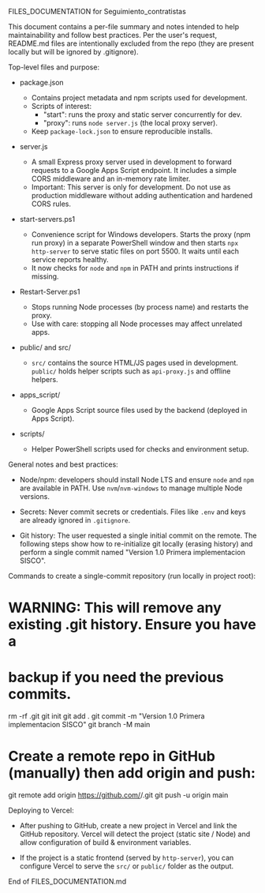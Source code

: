 FILES_DOCUMENTATION for Seguimiento_contratistas

This document contains a per-file summary and notes intended to help
maintainability and follow best practices. Per the user's request, README.md
files are intentionally excluded from the repo (they are present locally but
will be ignored by .gitignore).

Top-level files and purpose:

- package.json
  - Contains project metadata and npm scripts used for development.
  - Scripts of interest:
    - "start": runs the proxy and static server concurrently for dev.
    - "proxy": runs `node server.js` (the local proxy server).
  - Keep `package-lock.json` to ensure reproducible installs.

- server.js
  - A small Express proxy server used in development to forward requests to
    a Google Apps Script endpoint. It includes a simple CORS middleware and
    an in-memory rate limiter.
  - Important: This server is only for development. Do not use as production
    middleware without adding authentication and hardened CORS rules.

- start-servers.ps1
  - Convenience script for Windows developers. Starts the proxy (npm run proxy)
    in a separate PowerShell window and then starts `npx http-server` to serve
    static files on port 5500. It waits until each service reports healthy.
  - It now checks for `node` and `npm` in PATH and prints instructions if missing.

- Restart-Server.ps1
  - Stops running Node processes (by process name) and restarts the proxy.
  - Use with care: stopping all Node processes may affect unrelated apps.

- public/ and src/
  - `src/` contains the source HTML/JS pages used in development. `public/`
    holds helper scripts such as `api-proxy.js` and offline helpers.

- apps_script/
  - Google Apps Script source files used by the backend (deployed in Apps Script).

- scripts/
  - Helper PowerShell scripts used for checks and environment setup.

General notes and best practices:

- Node/npm: developers should install Node LTS and ensure `node` and `npm` are
  available in PATH. Use `nvm`/`nvm-windows` to manage multiple Node versions.

- Secrets: Never commit secrets or credentials. Files like `.env` and keys are
  already ignored in `.gitignore`.

- Git history: The user requested a single initial commit on the remote. The
  following steps show how to re-initialize git locally (erasing history) and
  perform a single commit named "Version 1.0 Primera implementacion SISCO".

Commands to create a single-commit repository (run locally in project root):

  # WARNING: This will remove any existing .git history. Ensure you have a
  # backup if you need the previous commits.
  rm -rf .git
  git init
  git add .
  git commit -m "Version 1.0 Primera implementacion SISCO"
  git branch -M main
  # Create a remote repo in GitHub (manually) then add origin and push:
  git remote add origin https://github.com/<your-user>/<your-repo>.git
  git push -u origin main

Deploying to Vercel:

- After pushing to GitHub, create a new project in Vercel and link the GitHub
  repository. Vercel will detect the project (static site / Node) and allow
  configuration of build & environment variables.

- If the project is a static frontend (served by `http-server`), you can
  configure Vercel to serve the `src/` or `public/` folder as the output.

End of FILES_DOCUMENTATION.md
